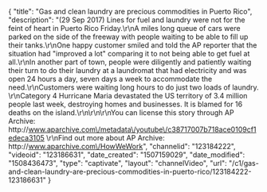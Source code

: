 {
    "title": "Gas and clean laundry are precious commodities in Puerto Rico",
    "description": "(29 Sep 2017) Lines for fuel and laundry were not for the feint of heart in Puerto Rico Friday.\r\nA miles long queue of cars were parked on the side of the freeway with people waiting to be able to fill up their tanks.\r\nOne happy customer smiled and told the AP reporter that the situation had \"improved a lot\" comparing it to not being able to get fuel at all.\r\nIn another part of town, people were diligently and patiently waiting their turn  to do their laundry at a laundromat that had electricity and was open 24 hours a day, seven days a week to accommodate the need.\r\nCustomers were waiting long hours to do just two loads of laundry.   \r\nCategory 4 Hurricane Maria devastated the US territory of 3.4 million people last week, destroying homes and businesses. It is blamed for 16 deaths on the island.\r\n\r\n\r\nYou can license this story through AP Archive: http:\/\/www.aparchive.com\/metadata\/youtube\/c38717007b718ace0109cf1edeca3105 \r\nFind out more about AP Archive: http:\/\/www.aparchive.com\/HowWeWork",
    "channelid": "123184222",
    "videoid": "123186631",
    "date_created": "1507159029",
    "date_modified": "1508436473",
    "type": "captivate",
    "layout": "channelVideo",
    "url": "\/c1\/gas-and-clean-laundry-are-precious-commodities-in-puerto-rico\/123184222-123186631"
}